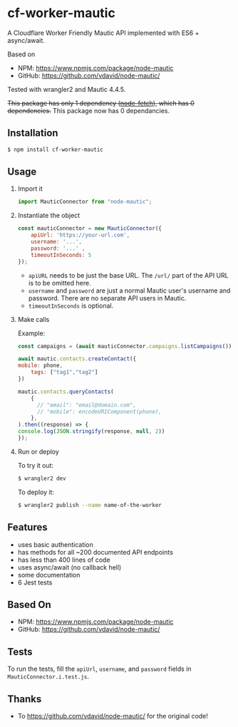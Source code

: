 # cf-worker-mautic
A Cloudflare Worker Friendly Mautic API implemented with ES6 + async/await.

Based on
 - NPM: https://www.npmjs.com/package/node-mautic
 - GitHub: https://github.com/vdavid/node-mautic/

Tested with wrangler2 and Mautic 4.4.5.

~~This package has only 1 dependency ([node-fetch](https://github.com/node-fetch/node-fetch)), which has 0 dependencies.~~
This package now has 0 dependancies.

## Installation

```bash
$ npm install cf-worker-mautic
```

## Usage

1. Import it

   ```javascript
   import MauticConnector from "node-mautic";
   ```

2. Instantiate the object

   ```javascript
   const mauticConnector = new MauticConnector({
       apiUrl: 'https://your-url.com',
       username: '...',
       password: '...' ,
       timeoutInSeconds: 5
   });
   ```

    - `apiURL` needs to be just the base URL. The `/url/` part of the API URL is to be omitted here.
    - `username` and `password` are just a normal Mautic user's username and password. There are no separate API users in Mautic.
    - `timeoutInSeconds` is optional.

3. Make calls

   Example:

   ```javascript
   const campaigns = (await mauticConnector.campaigns.listCampaigns()).campaigns;
   ```
   
    ```javascript
    await mautic.contacts.createContact({
    mobile: phone,
		tags: ["tag1","tag2"]
   })
   ```
   
    ```javascript
    mautic.contacts.queryContacts(
        {
          // "email": "email@domain.com",
          // "mobile": encodeURIComponent(phone),
        },
    ).then((response) => {
    console.log(JSON.stringify(response, null, 2))
    });
   ```   
   
   
4. Run or deploy

   To try it out:
   ```bash
   $ wrangler2 dev
   ```
   To deploy it:
   ```bash
   $ wrangler2 publish --name name-of-the-worker
   ```


## Features

 - uses basic authentication
 - has methods for all ~200 documented API endpoints
 - has less than 400 lines of code
 - uses async/await (no callback hell) 
 - some documentation
 - 6 Jest tests


## Based On

 - NPM: https://www.npmjs.com/package/node-mautic
 - GitHub: https://github.com/vdavid/node-mautic/

## Tests

To run the tests, fill the `apiUrl`, `username`, and `password` fields in `MauticConnector.i.test.js`. 
## Thanks

 - To https://github.com/vdavid/node-mautic/ for the original code!
